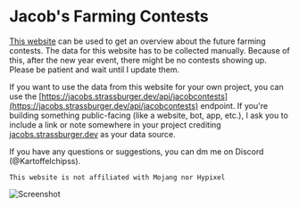 # Jacob's Farming Contests

[This website](https://jacobs.strassburger.dev/) can be used to get an overview about the future farming contests.
The data for this website has to be collected manually. Because of this, after the new year event, there might be no contests showing up. Please be patient and wait until I update them.

If you want to use the data from this website for your own project, you can use the [https://jacobs.strassburger.dev/api/jacobcontests](https://jacobs.strassburger.dev/api/jacobcontests) endpoint. If you're building something public-facing (like a website, bot, app, etc.), I ask you to include a link or note somewhere in your project crediting [jacobs.strassburger.dev](https://jacobs.strassburger.dev/) as your data source.

If you have any questions or suggestions, you can dm me on Discord (@Kartoffelchipss).

`This website is not affiliated with Mojang nor Hypixel`

![Screenshot](https://jacobs.strassburger.dev/assets/img/preview.png)
